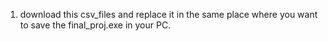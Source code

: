 1) download this csv_files and replace it in the same place where you want to save the final_proj.exe in your PC.

